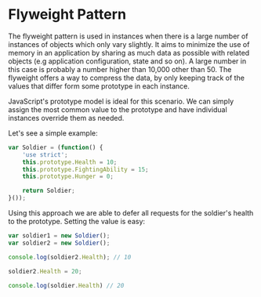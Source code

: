 # Flyweight Pattern

The flyweight pattern is used in instances when there is a large number of instances of objects which only vary slightly. It aims to minimize the use of memory in an application by sharing as much data as possible with related objects (e.g application configuration, state and so on). A large number in this case is probably a number higher than 10,000 other than 50. The flyweight offers a way to compress the data, by only keeping track of the values that differ form some prototype in each instance.

JavaScript's prototype model is ideal for this scenario. We can simply assign the most common value to the prototype and have individual instances override them as needed.

Let's see a simple example:

```js
var Soldier = (function() {
    'use strict';
    this.prototype.Health = 10;
    this.prototype.FightingAbility = 15;
    this.prototype.Hunger = 0;

    return Soldier;
}());
```


Using this approach we are able to defer all requests for the soldier's health to the prototype. Setting the value is easy:

```js
var soldier1 = new Soldier();
var soldier2 = new Soldier();

console.log(soldier2.Health); // 10

soldier2.Health = 20;

console.log(soldier.Health) // 20
```
